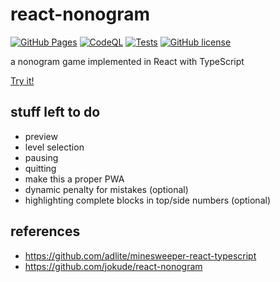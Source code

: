 # react-nonogram
[![GitHub Pages](https://github.com/neumaennl/react-nonogram/actions/workflows/pages.yml/badge.svg)](https://github.com/neumaennl/react-nonogram/actions/workflows/pages.yml)
[![CodeQL](https://github.com/neumaennl/react-nonogram/actions/workflows/codeql.yml/badge.svg)](https://github.com/neumaennl/react-nonogram/actions/workflows/codeql.yml)
[![Tests](https://github.com/neumaennl/react-nonogram/workflows/Tests/badge.svg)](https://github.com/neumaennl/react-nonogram/actions/workflows/test.yml)
[![GitHub license](https://img.shields.io/github/license/neumaennl/react-nonogram)](https://github.com/neumaennl/react-nonogram/blob/main/LICENSE)

a nonogram game implemented in React with TypeScript

[Try it!](https://neumaennl.github.io/react-nonogram)

## stuff left to do
- preview
- level selection
- pausing
- quitting
- make this a proper PWA
- dynamic penalty for mistakes (optional)
- highlighting complete blocks in top/side numbers (optional)

## references
- https://github.com/adlite/minesweeper-react-typescript
- https://github.com/jokude/react-nonogram
